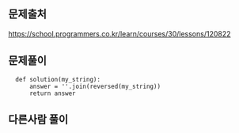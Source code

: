 문제출처
---


https://school.programmers.co.kr/learn/courses/30/lessons/120822


문제풀이
--

      def solution(my_string):
          answer = ''.join(reversed(my_string))
          return answer

다른사람 풀이
---
    
